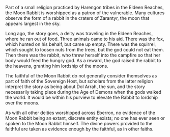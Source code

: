 Part of a small religion practiced by Harengon tribes in the Eldeen Reaches, the Moon Rabbit is worshipped as a patron of the vulnerable. Many cultures observe the form of a rabbit in the craters of Zarantyr, the moon that appears largest in the sky.

Long ago, the story goes, a deity was traveling in the Eldeen Reaches, where he ran out of food. Three animals came to his aid. There was the fox, which hunted on his behalf, but came up empty. There was the squirrel, which sought to loosen nuts from the trees, but the god could not eat them. Then there was the rabbit, who threw herself into the campfire so that her body would feed the hungry god. As a reward, the god raised the rabbit to the heavens, granting him lordship of the moons.

The faithful of the Moon Rabbit do not generally consider themselves as part of faith of the Sovereign Host, but scholars from the latter religion interpret the story as being about Dol Arrah, the sun, and the story necessarily taking place during the Age of Demons when the gods walked the world. It would be within his purview to elevate the Rabbit to lordship over the moons.

As with all other deities worshipped across Eberron, no evidence of the Moon Rabbit being an extant, discrete entity exists; no one has ever seen or spoken to the Moon Rabbit himself. The divine powers provided to the faithful are taken as evidence enough by the faithful, as in other faiths.
